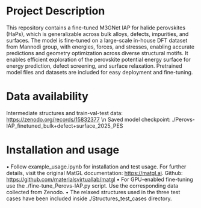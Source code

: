 # Project Description
This repository contains a fine-tuned M3GNet IAP for halide perovskites (HaPs), which is generalizable across bulk alloys, defects, impurities, and surfaces. The model is fine-tuned on a large-scale in-house DFT dataset from Mannodi group, with energies, forces, and stresses, enabling accurate predictions and geometry optimization across diverse structural motifs. It enables efficient exploration of the perovskite potential energy surface for energy prediction, defect screening, and surface relaxation. Pretrained model files and datasets are included for easy deployment and fine-tuning.

 
# Data availability
Intermediate structures and train-val-test data: https://zenodo.org/records/15832377 \n
Saved model checkpoint: ./Perovs-IAP_finetuned_bulk+defect+surface_2025_PES

# Installation and usage
• Follow example_usage.ipynb for installation and test usage. For further details, visit the original MatGL documentation: https://matgl.ai. Github: https://github.com/materialsvirtuallab/matgl
• For GPU-enabled fine-tuning use the ./fine-tune_Perovs-IAP.py script. Use the corresponding data collected from Zenodo. 
• The relaxed structures used in the three test cases have been included inside ./Structures_test_cases directory.

